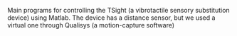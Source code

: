 Main programs for controlling the TSight (a vibrotactile sensory substitution device) using Matlab. The device has a distance sensor, but we used a virtual one through Qualisys (a motion-capture software)
